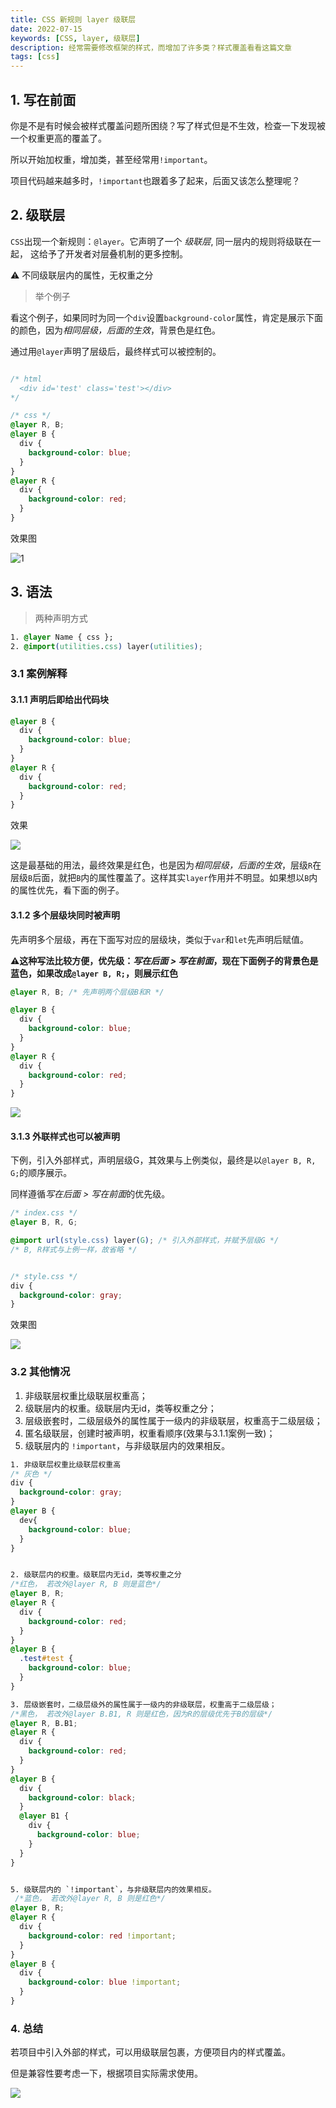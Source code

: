 ```yaml
---
title: CSS 新规则 layer 级联层
date: 2022-07-15
keywords: [CSS, layer, 级联层]
description: 经常需要修改框架的样式，而增加了许多类？样式覆盖看看这篇文章
tags: [css]
---
```


## 1. 写在前面

你是不是有时候会被样式覆盖问题所困绕？写了样式但是不生效，检查一下发现被一个权重更高的覆盖了。

所以开始加权重，增加类，甚至经常用`!important`。

项目代码越来越多时，`!important`也跟着多了起来，后面又该怎么整理呢？

## 2. 级联层

`CSS`出现一个新规则：`@layer`。它声明了一个 *级联层*,  同一层内的规则将级联在一起， 这给予了开发者对层叠机制的更多控制。

⚠️ 不同级联层内的属性，无权重之分

> 举个例子

看这个例子，如果同时为同一个`div`设置`background-color`属性，肯定是展示下面的颜色，因为*相同层级，后面的生效*，背景色是红色。

通过用`@layer`声明了层级后，最终样式可以被控制的。

```css

/* html 
  <div id='test' class='test'></div>
*/

/* css */
@layer R, B;
@layer B {
  div {
    background-color: blue;
  }
}
@layer R {
  div {
    background-color: red;
  }
}
```
效果图

![1](../../image/layer/blue.png)


## 3. 语法

> 两种声明方式
```css
1. @layer Name { css };
2. @import(utilities.css) layer(utilities);
```
### 3.1 案例解释

#### 3.1.1 声明后即给出代码块


```css
@layer B {
  div {
    background-color: blue;
  }
}
@layer R {
  div {
    background-color: red; 
  }
}
```

效果

![](../../image/layer/red.png)


这是最基础的用法，最终效果是红色，也是因为*相同层级，后面的生效*，层级`R`在层级`B`后面，就把`B`内的属性覆盖了。这样其实`layer`作用并不明显。如果想以`B`内的属性优先，看下面的例子。

#### 3.1.2 多个层级块同时被声明

先声明多个层级，再在下面写对应的层级块，类似于`var`和`let`先声明后赋值。

**⚠️这种写法比较方便，优先级：*写在后面 > 写在前面*，现在下面例子的背景色是蓝色，如果改成`@layer B, R;`，则展示红色** 

```css
@layer R, B; /* 先声明两个层级B和R */

@layer B {
  div {
    background-color: blue;
  }
}
@layer R {
  div {
    background-color: red;
  }
}
```

![](../../image/layer/blue.png)


#### 3.1.3 外联样式也可以被声明

下例，引入外部样式，声明层级G，其效果与上例类似，最终是以`@layer B, R, G;`的顺序展示。

同样遵循*写在后面 > 写在前面*的优先级。

```css
/* index.css */
@layer B, R, G;

@import url(style.css) layer(G); /* 引入外部样式，并赋予层级G */
/* B, R样式与上例一样，故省略 */


/* style.css */
div {
  background-color: gray;
}
```
效果图

![](../../image/layer/gray.png)

### 3.2 其他情况

1. 非级联层权重比级联层权重高；
2. 级联层内的权重。级联层内无id，类等权重之分；
3. 层级嵌套时，二级层级外的属性属于一级内的非级联层，权重高于二级层级；
4. 匿名级联层，创建时被声明，权重看顺序(效果与3.1.1案例一致)；
5. 级联层内的 `!important`，与非级联层内的效果相反。

```css
1. 非级联层权重比级联层权重高
/* 灰色 */
div {
  background-color: gray;
}
@layer B {
  dev{
    background-color: blue;
  }
}


2. 级联层内的权重。级联层内无id，类等权重之分
/*红色， 若改外@layer R, B 则是蓝色*/
@layer B, R;
@layer R {
  div {
    background-color: red;
  }
}
@layer B {
  .test#test {
    background-color: blue;
  }
}

3. 层级嵌套时，二级层级外的属性属于一级内的非级联层，权重高于二级层级；
/*黑色， 若改外@layer B.B1, R 则是红色，因为R的层级优先于B的层级*/
@layer R, B.B1; 
@layer R {
  div {
    background-color: red;
  }
}
@layer B {
  div {
    background-color: black;
  }
  @layer B1 {
    div {
      background-color: blue;
    }
  }
}


5. 级联层内的 `!important`，与非级联层内的效果相反。
 /*蓝色， 若改外@layer R, B 则是红色*/
@layer B, R;
@layer R {
  div {
    background-color: red !important;
  }
}
@layer B {
  div {
    background-color: blue !important;
  }
}

```

### 4. 总结

若项目中引入外部的样式，可以用级联层包裹，方便项目内的样式覆盖。

但是兼容性要考虑一下，根据项目实际需求使用。


![](../../image/layer/caniuse.png)
